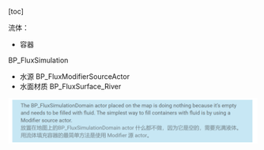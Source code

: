[toc]

流体：

- 容器

BP_FluxSimulation

- 水源
  BP_FluxModifierSourceActor
- 水面材质
  BP_FluxSurface_River

![1698974594397](image/fluidFlux/1698974594397.png)
